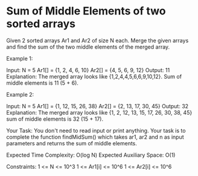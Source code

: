 # Sum of Middle Elements of two sorted arrays

Given 2 sorted arrays Ar1 and Ar2 of size N each. Merge the given arrays and find the sum of the two middle elements of the merged array.

 

Example 1:

Input:
N = 5
Ar1[] = {1, 2, 4, 6, 10}
Ar2[] = {4, 5, 6, 9, 12}
Output: 11
Explanation: The merged array looks like
{1,2,4,4,5,6,6,9,10,12}. Sum of middle
elements is 11 (5 + 6).
 

Example 2:

Input:
N = 5
Ar1[] = {1, 12, 15, 26, 38}
Ar2[] = {2, 13, 17, 30, 45}
Output: 32
Explanation: The merged array looks like
{1, 2, 12, 13, 15, 17, 26, 30, 38, 45} 
sum of middle elements is 32 (15 + 17).
 

Your Task:
You don't need to read input or print anything. Your task is to complete the function findMidSum() which takes  ar1, ar2 and n as input parameters and returns the sum of middle elements. 

 

Expected Time Complexity: O(log N)
Expected Auxiliary Space: O(1)

 

Constraints:
1 <= N <= 10^3
1 <= Ar1[i] <= 10^6
1 <= Ar2[i] <= 10^6
